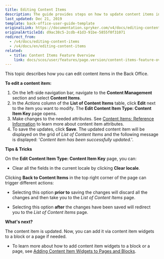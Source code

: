 ```yaml
---
title: Editing Content Items
description: The guide provides steps on how to update content items in the Back Office.
last_updated: Dec 21, 2019
template: back-office-user-guide-template
originalLink: https://documentation.spryker.com/v4/docs/editing-content-items
originalArticleId: d9ac38c5-2cdb-41d3-91be-5855f0f31071
redirect_from:
  - /v4/docs/editing-content-items
  - /v4/docs/en/editing-content-items
related:
  - title: Content Items Feature Overview
    link: docs/scos/user/features/page.version/content-items-feature-overview.html
---
```


This topic describes how you can edit content items in the Back Office.

**To edit a content item:**

1. On the left-side navigation bar, navigate to the **Content Management** section and select **Content Items**.
2. In the _Actions_ column of the **List of Content Items** table, click **Edit** next to the item you want to modify. The **Edit Content Item Type: Content Item Key** page opens. 
3. Make changes to the needed attributes. See [Content Items: Reference Information](/docs/scos/user/back-office-user-guides/{{page.version}}/content/content-items/references/reference-information-content-items.html) to learn more about content item attributes. 
4. To save the updates, click **Save**. The updated content item will be displayed on the grid of _List of Content Items_ and the following message is displayed: '_Content item has been successfully updated._'.

**Tips & Tricks**

On the **Edit Content Item Type: Content Item Key** page, you can:

* Clear all the fields in the current locale by clicking **Clear locale**.

Clicking **Back to Content Items** in the top right corner of the page can trigger different actions:

* Selecting this option **prior to** saving the changes will discard all the changes and then take you to the _List of Content Items_ page.

* Selecting this option **after** the changes have been saved will redirect you to the _List of Content Items_ page.

**What's next?**

The content item is updated. Now, you can add it via content item widgets to a block or a page if needed.

* To learn more about how to add content item widgets to a block or a page, see [Adding Content Item Widgets to Pages and Blocks](/docs/scos/user/back-office-user-guides/{{page.version}}/content/content-items/adding-content-items-to-cms-pages-and-blocks.html).
